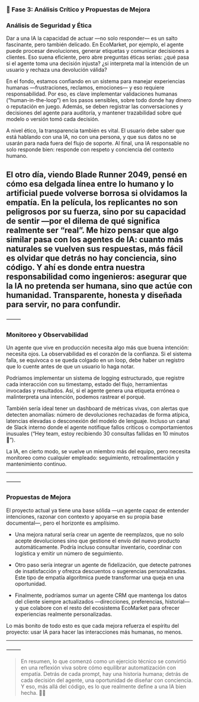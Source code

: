 ### 🧭 Fase 3: Análisis Crítico y Propuestas de Mejora

### Análisis de Seguridad y Ética

Dar a una IA la capacidad de actuar —no solo responder— es un salto fascinante, pero también delicado. En EcoMarket, por ejemplo, el agente puede procesar devoluciones, generar etiquetas y comunicar decisiones a clientes. Eso suena eficiente, pero abre preguntas éticas serias: ¿qué pasa si el agente toma una decisión injusta? ¿si interpreta mal la intención de un usuario y rechaza una devolución válida?

En el fondo, estamos confiando en un sistema para manejar experiencias humanas —frustraciones, reclamos, emociones— y eso requiere responsabilidad. Por eso, es clave implementar validaciones humanas (“human-in-the-loop”) en los pasos sensibles, sobre todo donde hay dinero o reputación en juego. Además, se deben registrar las conversaciones y decisiones del agente para auditoría, y mantener trazabilidad sobre qué modelo o versión tomó cada decisión.

A nivel ético, la transparencia también es vital. El usuario debe saber que está hablando con una IA, no con una persona, y que sus datos no se usarán para nada fuera del flujo de soporte. Al final, una IA responsable no solo responde bien: responde con respeto y conciencia del contexto humano.

El otro día, viendo Blade Runner 2049, pensé en cómo esa delgada línea entre lo humano y lo artificial puede volverse borrosa si olvidamos la empatía. En la película, los replicantes no son peligrosos por su fuerza, sino por su capacidad de sentir —por el dilema de qué significa realmente ser “real”. Me hizo pensar que algo similar pasa con los agentes de IA: cuanto más naturales se vuelven sus respuestas, más fácil es olvidar que detrás no hay conciencia, sino código. Y ahí es donde entra nuestra responsabilidad como ingenieros: asegurar que la IA no pretenda ser humana, sino que actúe con humanidad. Transparente, honesta y diseñada para servir, no para confundir.
---
⸻

### Monitoreo y Observabilidad

Un agente que vive en producción necesita algo más que buena intención: necesita ojos. La observabilidad es el corazón de la confianza. Si el sistema falla, se equivoca o se queda colgado en un loop, debe haber un registro que lo cuente antes de que un usuario lo haga notar.

Podríamos implementar un sistema de logging estructurado, que registre cada interacción con su timestamp, estado del flujo, herramientas invocadas y resultados. Así, si el agente genera una etiqueta errónea o malinterpreta una intención, podemos rastrear el porqué.

También sería ideal tener un dashboard de métricas vivas, con alertas que detecten anomalías: número de devoluciones rechazadas de forma atípica, latencias elevadas o desconexión del modelo de lenguaje. Incluso un canal de Slack interno donde el agente notifique fallos críticos o comportamientos inusuales (“Hey team, estoy recibiendo 30 consultas fallidas en 10 minutos 🚨”).

La IA, en cierto modo, se vuelve un miembro más del equipo, pero necesita monitoreo como cualquier empleado: seguimiento, retroalimentación y mantenimiento continuo.

---
⸻

### Propuestas de Mejora

El proyecto actual ya tiene una base sólida —un agente capaz de entender intenciones, razonar con contexto y apoyarse en su propia base documental—, pero el horizonte es amplísimo.

- Una mejora natural sería crear un agente de reemplazos, que no solo acepte devoluciones sino que gestione el envío del nuevo producto automáticamente. Podría incluso consultar inventario, coordinar con logística y emitir un número de seguimiento.

- Otro paso sería integrar un agente de fidelización, que detecte patrones de insatisfacción y ofrezca descuentos o sugerencias personalizadas. Este tipo de empatía algorítmica puede transformar una queja en una oportunidad.

- Finalmente, podríamos sumar un agente CRM que mantenga los datos del cliente siempre actualizados —direcciones, preferencias, historial— y que colabore con el resto del ecosistema EcoMarket para ofrecer experiencias realmente personalizadas.

Lo más bonito de todo esto es que cada mejora refuerza el espíritu del proyecto: usar IA para hacer las interacciones más humanas, no menos.

---
⸻

> En resumen, lo que comenzó como un ejercicio técnico se convirtió en una reflexión viva sobre cómo equilibrar automatización con empatía. Detrás de cada prompt, hay una historia humana; detrás de cada decisión del agente, una oportunidad de diseñar con conciencia. Y eso, más allá del código, es lo que realmente define a una IA bien hecha. 🌿✨